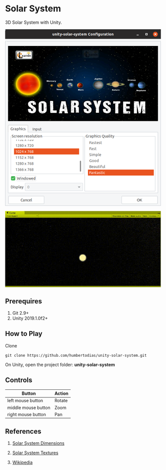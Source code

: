 # Solar System

3D Solar System with Unity.

![](doc/unity-config.png)

![Solar-System](doc/solar-system.gif)


## Prerequires

1. Git 2.9+
3. Unity 2019.1.0f2+


## How to Play

Clone

```
git clone https://github.com/humbertodias/unity-solar-system.git
```

On Unity, open the project folder: **unity-solar-system**


## Controls

Button | Action
------ | ------
left mouse button | Rotate
middle mouse button | Zoom
right mouse button | Pan


## References

1. [Solar System Dimensions](https://solarsystem.nasa.gov)

2. [Solar System Textures](http://planetpixelemporium.com/planets.html)

3. [Wikipedia](https://en.wikipedia.org/wiki/Solar_System)



